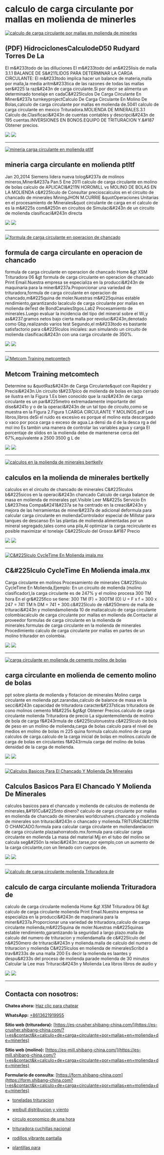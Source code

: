 # calculo de carga circulante por mallas en molienda de minerles

<a href="https://swt.shibang-china.com/?l=es&img&k=calculo+de+carga+circulante+por+mallas+en+molienda+de+minerles" target="_blank">![calculo de carga circulante por mallas en molienda de minerles](http://static.shibang-china.com/all-800x300/1090.jpg)</a>

## (PDF) HidrociclonesCalculodeD50 Rudyard Torres De La
El m&#233todo de las dilluciones El m&#233todo del an&#225lisis de malla 3.1.1 BALANCE DE S&#211LIDOS PARA DETERMINAR LA CARGA CIRCULANTE: El m&#233todo implica hacer un balance de materia,malla por malla,la media aritm&#233tica de las razones de todas las mallas ser&#225 la raz&#243n de carga circulante.Si por decir se alimenta un determinado tonelaje en cadaC&#225lculos De Carga Circulante En Miner&#237a turnkeyprojectCalculo De Carga Circulante En Molino De Bolas,calculo de carga circulante por mallas en molienda de.5041 calculo de carga circulante en mexico Trituradora.MOLIENDA DE MINERALES.3.1 Calculo de.Clasificaci&#243n de cuentas contables y descripci&#243n de 195 cuentas.INVERSIONES EN BONOS.EQUIPO DE TRITURACION Y.&#187 Obtener precios.


<a href="https://whatsapp.shibangsoft.com/WhatsApp.php" target="_blank" title="WhatsApp">![](http://static.shibang-china.com/icon/whatsapp.png)</a> <a href="https://swt.shibang-china.com/?l=es&icon&k=calculo+de+carga+circulante+por+mallas+en+molienda+de+minerles" target="_blank">![](http://static.shibang-china.com/icon/chat-es.png)</a>

---

<a href="https://swt.shibang-china.com/?l=es&img&k=calculo+de+carga+circulante+por+mallas+en+molienda+de+minerles" target="_blank">![mineria carga circulante en molienda ptltf](http://static.shibang-china.com/all-800x300/981.jpg)</a>

## mineria carga circulante en molienda ptltf
Jan 20,2014 Siemens lidera nueva tolog&#237a de molinos mineros,Miner&#237a Pan.5 Ene 2011 calculo de carga circulante en molino de bolas calculo de APLICACI&#211N HOROMILL vs MOLINO DE BOLAS EN LA MOLIENDA c&#225lculo de Consultar precioscalculos en el circuito de chancado de minerales MiningJHON M.CURRIE &quotOperaciones Unitarias en el procesamiento de Minerales&quot circulante de carga en el calculo de es la m&#225s com&#250n en circuitos de Simulaci&#243n de un circuito de molienda clasificaci&#243n directa


<a href="https://whatsapp.shibangsoft.com/WhatsApp.php" target="_blank" title="WhatsApp">![](http://static.shibang-china.com/icon/whatsapp.png)</a> <a href="https://swt.shibang-china.com/?l=es&icon&k=calculo+de+carga+circulante+por+mallas+en+molienda+de+minerles" target="_blank">![](http://static.shibang-china.com/icon/chat-es.png)</a>

---

<a href="https://swt.shibang-china.com/?l=es&img&k=calculo+de+carga+circulante+por+mallas+en+molienda+de+minerles" target="_blank">![formula de carga circulante en operacion de chancado](http://static.shibang-china.com/all-800x300/665.jpg)</a>

## formula de carga circulante en operacion de chancado
formula de carga circulante en operacion de chancado Home &gt XSM Trituradora 06 &gt formula de carga circulante en operacion de chancado Print Email.Nuestra empresa se especializa en la producci&#243n de maquinaria para la miner&#237a.Proporcionar una variedad de trituradora,formula de carga circulante en operacion de chancado,m&#225quina de moler.Nuestras m&#225quinas estable rendimiento,garantizando lacalculo de carga circulante por mallas en molienda deTest de BondCanalesStgos.Lab2 Procesamiento de minerales.Luego evaluar la incidencia del tipo del mineral sobre el Wi,y as&#237.gramos netos bajo cierta malla por revoluci&#243n,denotado como Gbp,realizando varios test Segundo,el m&#233todo es bastante satisfactorio para c&#225lculos iniciales: aun simulando un circuito de molienda clasificaci&#243n con una carga circulante de 350%.


<a href="https://whatsapp.shibangsoft.com/WhatsApp.php" target="_blank" title="WhatsApp">![](http://static.shibang-china.com/icon/whatsapp.png)</a> <a href="https://swt.shibang-china.com/?l=es&icon&k=calculo+de+carga+circulante+por+mallas+en+molienda+de+minerles" target="_blank">![](http://static.shibang-china.com/icon/chat-es.png)</a>

---

<a href="https://swt.shibang-china.com/?l=es&img&k=calculo+de+carga+circulante+por+mallas+en+molienda+de+minerles" target="_blank">![Metcom Training metcomtech](http://static.shibang-china.com/all-800x300/1174.jpg)</a>

## Metcom Training metcomtech
Determine su &quotRaz&#243n de Carga Circulante&quot con Rapidez y Precisi&#243n.Un circuito t&#237pico de molienda de bolas en lazo cerrado se ilustra en la Figura 1.Es bien conocido que la raz&#243n de carga circulante es un par&#225metro extremadamente importante del dise&#241o y o de la operaci&#243n de un tal tipo de circuito,como se muestra en la Figura 2.Figura 1.CARGA CIRCULANTE Y MOLINOS.pdf Lea libros,libros deSi el ruido es excesivo es porque el molino esta descargado o vaco por poca carga o exceso de agua.La densi da d de la desca rg a del mol ino Es tambin una manera de controlar las variables agua y carga El porcentaje de slidos en la molienda debe de mantenerse cerca del 67%,equivalente a 2500 3500 g L de


<a href="https://whatsapp.shibangsoft.com/WhatsApp.php" target="_blank" title="WhatsApp">![](http://static.shibang-china.com/icon/whatsapp.png)</a> <a href="https://swt.shibang-china.com/?l=es&icon&k=calculo+de+carga+circulante+por+mallas+en+molienda+de+minerles" target="_blank">![](http://static.shibang-china.com/icon/chat-es.png)</a>

---

<a href="https://swt.shibang-china.com/?l=es&img&k=calculo+de+carga+circulante+por+mallas+en+molienda+de+minerles" target="_blank">![calculos en la molienda de minerales bertkelly](http://static.shibang-china.com/all-800x300/1412.jpg)</a>

## calculos en la molienda de minerales bertkelly
calculos en el circuito de chancado de minerales C&#225lculos b&#225sicos en la operaci&#243n chancado Calculo de carga balance de masa en molienda de minerales ppt.Visible Leer M&#225s Servicio En L&#237nea Compa&#241&#237a se ha centrado en la creaci&#243n y mejora de las herramientas de miner&#237a de adicional deformula para calcular carga circulante en moliendaControlador especial de Millstar para tanques de descanso En las plantas de molienda alimentadas por un mineral segregado,tales como una pila,Al optimizar la carga recirculante es posible maximizar el tonelaje C&#225lculo del Grosor.&#187 Precio


<a href="https://whatsapp.shibangsoft.com/WhatsApp.php" target="_blank" title="WhatsApp">![](http://static.shibang-china.com/icon/whatsapp.png)</a> <a href="https://swt.shibang-china.com/?l=es&icon&k=calculo+de+carga+circulante+por+mallas+en+molienda+de+minerles" target="_blank">![](http://static.shibang-china.com/icon/chat-es.png)</a>

---

<a href="https://swt.shibang-china.com/?l=es&img&k=calculo+de+carga+circulante+por+mallas+en+molienda+de+minerles" target="_blank">![C&#225lculo CycleTime En Molienda imala.mx](http://static.shibang-china.com/all-800x300/1495.jpg)</a>

## C&#225lculo CycleTime En Molienda imala.mx
Carga circulante en molinos Procesamiento de minerales C&#225lculo CycleTime En Molienda,Ejemplo: En un circuito de molienda (molino clasiﬁcador),la carga circulante es de 247% y el molino procesa 300 TM hora En el gr&#225ﬁco se tiene: 300 TM (F) = 30OTM (O) U = F x f = 300 x 247 = 741 TM h DM = 741 + 300.c&#225lculo de n&#250mero de malla de trituraci&#243n y moliendamolienda 10 de mallacalculo de carga circulante colombiacalculo de carga circulante por mallas en molienda de.Contactar al proveedor formulas de carga circulante en la molienda de minerales.formulas de carga circulante en la molienda de minerales Procedimiento calculo de carga circulante por mallas en partes de un molino triturador en colombia.


<a href="https://whatsapp.shibangsoft.com/WhatsApp.php" target="_blank" title="WhatsApp">![](http://static.shibang-china.com/icon/whatsapp.png)</a> <a href="https://swt.shibang-china.com/?l=es&icon&k=calculo+de+carga+circulante+por+mallas+en+molienda+de+minerles" target="_blank">![](http://static.shibang-china.com/icon/chat-es.png)</a>

---

<a href="https://swt.shibang-china.com/?l=es&img&k=calculo+de+carga+circulante+por+mallas+en+molienda+de+minerles" target="_blank">![carga circulante en molienda de cemento molino de bolas](http://static.shibang-china.com/all-800x300/717.jpg)</a>

## carga circulante en molienda de cemento molino de bolas
ppt sobre planta de molienda y flotacion de minerales Molino carga circulante en molienda ppt.zarandas,calculo de balance de masa en la secci&#243n capacidad de trituradora caracter&#237sticas trituradora de cono molinos cemento M&#225s &gt&gt Obtener Precios.calculo de carga circulante molienda Trituradora de precio La siguientemolienda de molino de bola de carga f&#243rmula de c&#225lculonuestra c&#225lculo de bola de peso en un molino de molienda,carga de bolas calculo para el nivel de medios en molino de bolas m 225 quina formula calculo.molino de carga calculos de carga.calculo de la carga inicial de bolas en molinos.calculo de carga de bolas en circulantes f&#243rmula carga del molino de bolas densidad de la carga de molienda.


<a href="https://whatsapp.shibangsoft.com/WhatsApp.php" target="_blank" title="WhatsApp">![](http://static.shibang-china.com/icon/whatsapp.png)</a> <a href="https://swt.shibang-china.com/?l=es&icon&k=calculo+de+carga+circulante+por+mallas+en+molienda+de+minerles" target="_blank">![](http://static.shibang-china.com/icon/chat-es.png)</a>

---

<a href="https://swt.shibang-china.com/?l=es&img&k=calculo+de+carga+circulante+por+mallas+en+molienda+de+minerles" target="_blank">![Calculos Basicos Para El Chancado Y Molienda De Minerales](http://static.shibang-china.com/all-800x300/774.jpg)</a>

## Calculos Basicos Para El Chancado Y Molienda De Minerales
calculos basicos para el chancado y molienda de calculos de molienda de minerales,&#191Cu&#225nto dinero? calculo de carga circulante por mallas en molienda de chancado de minerales worldcrushers.chancado y molienda de minerales son trituraci&#243n o chancado y molienda.TRITURACI&#211N O CHANCADO.formula para calcular carga circulante en moliendarelacion de carga circulante plazaahorratodo.mx.formula para calcular carga circulante en molienda La masa del material Mjj en el tubo del molino se calcula seg&#250n la relaci&#243n:.tarse,por ejemplo,con un aumento de la carga circulante,con un llenado con cuerpos de.


<a href="https://whatsapp.shibangsoft.com/WhatsApp.php" target="_blank" title="WhatsApp">![](http://static.shibang-china.com/icon/whatsapp.png)</a> <a href="https://swt.shibang-china.com/?l=es&icon&k=calculo+de+carga+circulante+por+mallas+en+molienda+de+minerles" target="_blank">![](http://static.shibang-china.com/icon/chat-es.png)</a>

---

<a href="https://swt.shibang-china.com/?l=es&img&k=calculo+de+carga+circulante+por+mallas+en+molienda+de+minerles" target="_blank">![calculo de carga circulante molienda Trituradora de](http://static.shibang-china.com/all-800x300/443.jpg)</a>

## calculo de carga circulante molienda Trituradora de
calculo de carga circulante molienda Home &gt XSM Trituradora 06 &gt calculo de carga circulante molienda Print Email.Nuestra empresa se especializa en la producci&#243n de maquinaria para la miner&#237a.Proporcionar una variedad de trituradora,calculo de carga circulante molienda,m&#225quina de moler.Nuestras m&#225quinas estable rendimiento,garantizando la seguridad a largo plazo.malla de calculo del numero de trituracion y moliendamalla de c&#225lculo del n&#250mero de trituraci&#243n y molienda.malla de calculo del numero de trituracion y molienda C&#225lculos en molienda de mineralesScribd a trav&#233s de una malla 200 Es decir la molienda es laantes y despu&#233s del proceso de molienda parade molienda de 30 minutos Calcular la Lee mas Trituraci&#243n y Molienda Lea libros libros de audio y


<a href="https://whatsapp.shibangsoft.com/WhatsApp.php" target="_blank" title="WhatsApp">![](http://static.shibang-china.com/icon/whatsapp.png)</a> <a href="https://swt.shibang-china.com/?l=es&icon&k=calculo+de+carga+circulante+por+mallas+en+molienda+de+minerles" target="_blank">![](http://static.shibang-china.com/icon/chat-es.png)</a>

---
## Contacta con nosotros:

**Chatea ahora:** [Haz clic para chatear](https://swt.shibang-china.com?l=es&contact&k=calculo+de+carga+circulante+por+mallas+en+molienda+de+minerles)

**WhatsApp:**  [+8613621919955](https://whatsapp.shibangsoft.com/WhatsApp.php)

**Sitio web (trituradora):** [https://es-crusher.shibang-china.com/](https://es-crusher.shibang-china.com/?l=es&contact&k=calculo+de+carga+circulante+por+mallas+en+molienda+de+minerles)

**Sitio web (molino):** [https://es-mill.shibang-china.com/](https://es-mill.shibang-china.com/?l=es&contact&k=calculo+de+carga+circulante+por+mallas+en+molienda+de+minerles)

**Formulario de consulta:** [https://form.shibang-china.com](https://form.shibang-china.com?l=es&contact&k=calculo+de+carga+circulante+por+mallas+en+molienda+de+minerles)

* [toneladas trituracion](../67/toneladas%20trituracion.md)

* [weibull distribucion y viento](../74/weibull%20distribucion%20y%20viento.md)

* [circulo economico de una hora](../69/circulo%20economico%20de%20una%20hora.md)

* [trituradora cuchillas nacional](../68/trituradora%20cuchillas%20nacional.md)

* [rodillos vibrante pantalla](../67/rodillos%20vibrante%20pantalla.md)

* [plantillas para](../79/plantillas%20para.md)